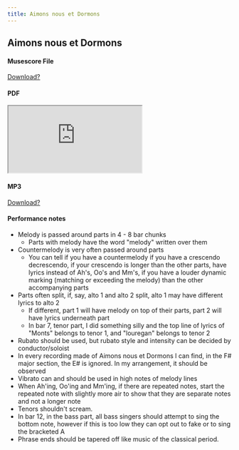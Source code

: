 ```yaml
---
title: Aimons nous et Dormons
---
```


## Aimons nous et Dormons
#### Musescore File
<a href="https://shanmeis-notes.toomwn.xyz/assets/music/Aimons nous et dormons.mscz" download>Download?</a>

#### PDF
<iframe src="https://shanmeis-notes.toomwn.xyz/assets/music/Aimons nous et dormons.pdf"></iframe>

#### MP3
<a href="https://shanmeis-notes.toomwn.xyz/assets/music/Aimons nous et dormons.mp3" download>Download?</a>

#### Performance notes
- Melody is passed around parts in 4 - 8 bar chunks
	- Parts with melody have the word "melody" written over them
- Countermelody is very often passed around parts
	- You can tell if you have a countermelody if you have a crescendo decrescendo, if your crescendo is longer than the other parts, have lyrics instead of Ah's, Oo's and Mm's, if you have a louder dynamic marking (matching or exceeding the melody) than the other accompanying parts
- Parts often split, if, say, alto 1 and alto 2 split, alto 1 may have different lyrics to alto 2
	- If different, part 1 will have melody on top of their parts, part 2 will have lyrics underneath part
	- In bar 7, tenor part, I did something silly and the top line of lyrics of "Monts" belongs to tenor 1, and "louregan" belongs to tenor 2
- Rubato should be used, but rubato style and intensity can be decided by conductor/soloist
- In every recording made of Aimons nous et Dormons I can find, in the F# major section, the E# is ignored. In my arrangement, it should be observed
- Vibrato can and should be used in high notes of melody lines
- When Ah'ing, Oo'ing and Mm'ing, if there are repeated notes, start the repeated note with slightly more air to show that they are separate notes and not a longer note
- Tenors shouldn't scream.
- In bar 12, in the bass part, all bass singers should attempt to sing the bottom note, however if this is too low they can opt out to fake or to sing the bracketed A
- Phrase ends should be tapered off like music of the classical period.
